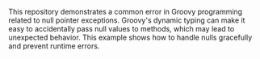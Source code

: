 This repository demonstrates a common error in Groovy programming related to null pointer exceptions. Groovy's dynamic typing can make it easy to accidentally pass null values to methods, which may lead to unexpected behavior. This example shows how to handle nulls gracefully and prevent runtime errors.